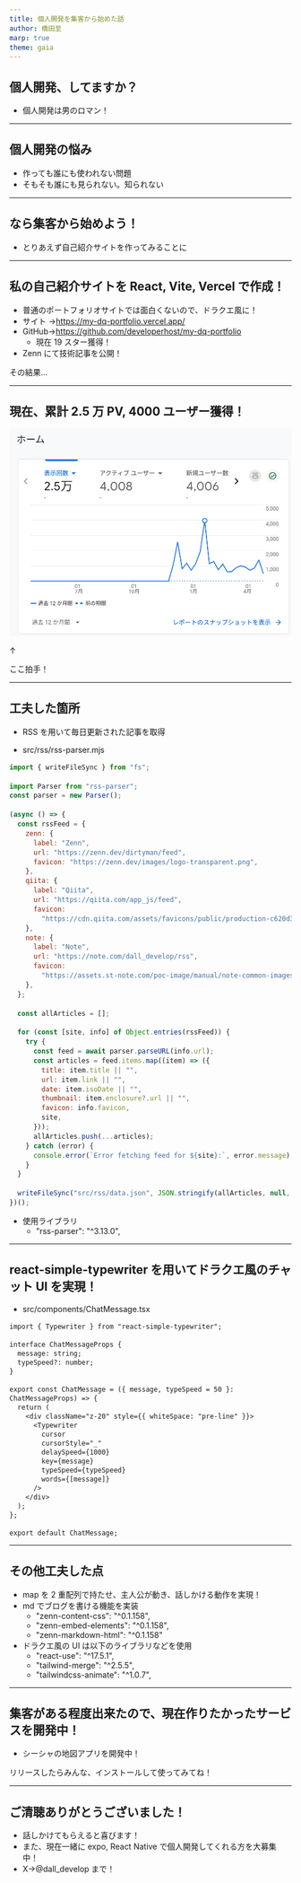 ```yaml
---
title: 個人開発を集客から始めた話
author: 橋田至
marp: true
theme: gaia
---
```


## 個人開発、してますか？

- 個人開発は男のロマン！

---

## 個人開発の悩み

- 作っても誰にも使われない問題
- そもそも誰にも見られない。知られない

---

## なら集客から始めよう！

- とりあえず自己紹介サイトを作ってみることに

---

## 私の自己紹介サイトを React, Vite, Vercel で作成！

- 普通のポートフォリオサイトでは面白くないので、ドラクエ風に！
- サイト →https://my-dq-portfolio.vercel.app/
- GitHub→https://github.com/developerhost/my-dq-portfolio
  - 現在 19 スター獲得！
- Zenn にて技術記事を公開！

その結果...

---

## 現在、累計 2.5 万 PV, 4000 ユーザー獲得！

![test](./img/1.png)

↑

ここ拍手！

---

## 工夫した箇所

- RSS を用いて毎日更新された記事を取得

- src/rss/rss-parser.mjs

```js
import { writeFileSync } from "fs";

import Parser from "rss-parser";
const parser = new Parser();

(async () => {
  const rssFeed = {
    zenn: {
      label: "Zenn",
      url: "https://zenn.dev/dirtyman/feed",
      favicon: "https://zenn.dev/images/logo-transparent.png",
    },
    qiita: {
      label: "Qiita",
      url: "https://qiita.com/app_js/feed",
      favicon:
        "https://cdn.qiita.com/assets/favicons/public/production-c620d3e403342b1022967ba5e3db1aaa.ico",
    },
    note: {
      label: "Note",
      url: "https://note.com/dall_develop/rss",
      favicon:
        "https://assets.st-note.com/poc-image/manual/note-common-images/production/svg/production.ico",
    },
  };

  const allArticles = [];

  for (const [site, info] of Object.entries(rssFeed)) {
    try {
      const feed = await parser.parseURL(info.url);
      const articles = feed.items.map((item) => ({
        title: item.title || "",
        url: item.link || "",
        date: item.isoDate || "",
        thumbnail: item.enclosure?.url || "",
        favicon: info.favicon,
        site,
      }));
      allArticles.push(...articles);
    } catch (error) {
      console.error(`Error fetching feed for ${site}:`, error.message);
    }
  }

  writeFileSync("src/rss/data.json", JSON.stringify(allArticles, null, 2));
})();
```

- 使用ライブラリ
  - "rss-parser": "^3.13.0",

---

## react-simple-typewriter を用いてドラクエ風のチャット UI を実現！

- src/components/ChatMessage.tsx

```tsx
import { Typewriter } from "react-simple-typewriter";

interface ChatMessageProps {
  message: string;
  typeSpeed?: number;
}

export const ChatMessage = ({ message, typeSpeed = 50 }: ChatMessageProps) => {
  return (
    <div className="z-20" style={{ whiteSpace: "pre-line" }}>
      <Typewriter
        cursor
        cursorStyle="_"
        delaySpeed={1000}
        key={message}
        typeSpeed={typeSpeed}
        words={[message]}
      />
    </div>
  );
};

export default ChatMessage;
```

---

## その他工夫した点

- map を 2 重配列で持たせ、主人公が動き、話しかける動作を実現！
- md でブログを書ける機能を実装
  - "zenn-content-css": "^0.1.158",
  - "zenn-embed-elements": "^0.1.158",
  - "zenn-markdown-html": "^0.1.158"
- ドラクエ風の UI は以下のライブラリなどを使用
  - "react-use": "^17.5.1",
  - "tailwind-merge": "^2.5.5",
  - "tailwindcss-animate": "^1.0.7",

---

## 集客がある程度出来たので、現在作りたかったサービスを開発中！

- シーシャの地図アプリを開発中！

リリースしたらみんな、インストールして使ってみてね！

---

## ご清聴ありがとうございました！

- 話しかけてもらえると喜びます！
- また、現在一緒に expo, React Native で個人開発してくれる方を大募集中！
- X→@dall_develop まで！
